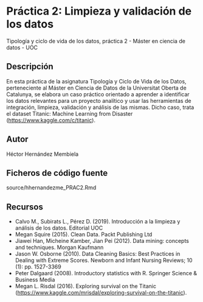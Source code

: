 # Práctica 2: Limpieza y validación de los datos

Tipología y ciclo de vida de los datos, práctica 2 - Máster en ciencia de datos - UOC

## Descripción

En esta práctica de la asignatura Tipología y Ciclo de Vida de los Datos, perteneciente al Máster en Ciencia de Datos de la Universitat Oberta de Catalunya, se elabora un caso práctico orientado a aprender a identificar los datos relevantes para un proyecto analítico y usar las herramientas de integración, limpieza, validación y análisis de las mismas. Dicho caso, trata el dataset Titanic: Machine Learning from Disaster (https://www.kaggle.com/c/titanic).

## Autor

Héctor Hernández Membiela

## Ficheros de código fuente

source/hhernandezme_PRAC2.Rmd

## Recursos

* Calvo M., Subirats L., Pérez D. (2019). Introducción a la limpieza y análisis de los datos. Editorial
UOC
* Megan Squire (2015). Clean Data. Packt Publishing Ltd
* Jiawei Han, Micheine Kamber, Jian Pei (2012). Data mining: concepts and techniques. Morgan
Kaufmann
* Jason W. Osborne (2010). Data Cleaning Basics: Best Practices in Dealing with Extreme Scores.
Newborn and Infant Nursing Reviews; 10 (1): pp. 1527-3369
* Peter Dalgaard (2008). Introductory statistics with R. Springer Science & Business Media
* Megan L. Risdal (2016). Exploring survival on the Titanic (https://www.kaggle.com/mrisdal/exploring-survival-on-the-titanic).
